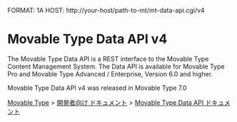 FORMAT: 1A
HOST: http://your-host/path-to-mt/mt-data-api.cgi/v4

# Movable Type Data API v4
The Movable Type Data API is a REST interface to the Movable Type Content Management System.
The Data API is available for Movable Type Pro and Movable Type Advanced / Enterprise, Version 6.0 and higher.

Movable Type Data API v4 was released in Movable Type 7.0

<p><a href="http://www.movabletype.jp/">Movable Type</a> &gt; <a href="http://www.movabletype.jp/developers/">開発者向け ドキュメント</a> &gt; <a href="http://www.movabletype.jp/developers/data-api/">Movable Type Data API ドキュメント</a></p>

<!-- include(data-structures.md) -->
<!-- include(common.md) -->
<!-- Include(authentication.md) -->
<!-- Include(assets.md) -->
<!-- Include(categories.md) -->
<!-- Include(categoryset.md) -->
<!-- Include(comments.md) -->
<!-- Include(contenttypes.md) -->
<!-- Include(contentfields.md) -->
<!-- Include(contentData.md) -->
<!-- Include(entries.md) -->
<!-- Include(folders.md) -->
<!-- Include(Pages.md) -->
<!-- Include(Permissions.md) -->
<!-- Include(Search.md) -->
<!-- Include(Sites.md) -->
<!-- Include(Templates.md) -->
<!-- Include(Themes.md) -->
<!-- Include(Users.md) -->
